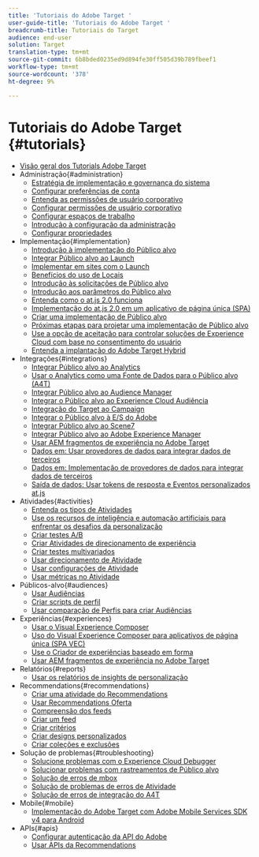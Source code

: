 ```yaml
---
title: 'Tutoriais do Adobe Target '
user-guide-title: 'Tutoriais do Adobe Target '
breadcrumb-title: Tutoriais do Target
audience: end-user
solution: Target
translation-type: tm+mt
source-git-commit: 6b8bded0235ed9d894fe30ff505d39b789fbeef1
workflow-type: tm+mt
source-wordcount: '378'
ht-degree: 9%

---
```



# Tutoriais do Adobe Target  {#tutorials}

+ [Visão geral dos Tutorials Adobe Target](../overview.md)
+ Administração{#administration}
   + [Estratégia de implementação e governança do sistema](../dev101/1.1-implementation-strategy-sys-governance.md)
   + [Configurar preferências de conta](../administration/set-up-account-preferences.md)
   + [Entenda as permissões de usuário corporativo](../administration/understanding-enterprise-user-permissions.md)
   + [Configurar permissões de usuário corporativo](../dev101/1.2-configure-ent-user-permissions.md)
   + [Configurar espaços de trabalho](../administration/set-up-workspaces.md)
   + [Introdução à configuração da administração](../dev101/1.3-intro-to-admin-setup.md)
   + [Configurar propriedades](../administration/set-up-properties.md)
+ Implementação{#implementation}
   + [Introdução à implementação do Público alvo](../dev101/2.1-intro-to-target-implementation.md)
   + [Integrar Público alvo ao Launch](../dev101/3.1-target-launch.md)
   + [Implementar em sites com o Launch](https://docs.adobe.com/content/help/en/experience-cloud/implementing-in-websites-with-launch/index.html)
   + [Benefícios do uso de Locais](../dev101/2.2-benefits-of-locations.md)
   + [Introdução às solicitações de Público alvo](../dev101/2.3-intro-to-target-requests.md)
   + [Introdução aos parâmetros do Público alvo](../dev101/2.4-intro-to-target-params.md)
   + [Entenda como o at.js 2.0 funciona](../implementation/understanding-how-atjs-20-works.md)
   + [Implementação do at.js 2.0 em um aplicativo de página única (SPA)](../implementation/implement-atjs-20-in-a-single-page-application.md)
   + [Criar uma implementação de Público alvo](../dev101/2.5-design-target-implementation.md)
   + [Próximas etapas para projetar uma implementação de Público alvo](../dev101/2.6-next-steps-design-target-implementation.md)
   + [Use a opção de aceitação para controlar soluções de Experience Cloud com base no consentimento do usuário](https://docs.adobe.com/content/help/en/core-services-learn/tutorials/id-service/use-opt-in-to-control-experience-cloud-activities-based-on-user-consent.html)
   + [Entenda a implantação do Adobe Target Hybrid](../implementation/hybrid-deployment.md)
+ Integrações{#integrations}
   + [Integrar Público alvo ao Analytics](../dev101/3.2-target-analytics.md)
   + [Usar o Analytics como uma Fonte de Dados para o Público alvo (A4T)](../integrations/use-analytics-as-a-data-source-a4t.md)
   + [Integrar Público alvo ao Audience Manager](../dev101/3.3-target-dmp.md)
   + [Integrar o Público alvo ao Experience Cloud Audiência](../dev101/3.4-target-exc-audiences.md)
   + [Integração do Target ao Campaign](../dev101/3.6-target-campaign.md)
   + [Integrar o Público alvo à E/S do Adobe](../dev101/3.7-target-io.md)
   + [Integrar Público alvo ao Scene7](../dev101/3.8-target-scene7.md)
   + [Integrar Público alvo ao Adobe Experience Manager](../dev101/3.5-target-aem.md)
   + [Usar AEM fragmentos de experiência no Adobe Target](https://helpx.adobe.com/experience-manager/kt/sites/using/experience-fragment-target-offer-feature-video-use.html)
   + [Dados em: Usar provedores de dados para integrar dados de terceiros](../integrations/use-data-providers-to-integrate-third-party-data.md)
   + [Dados em: Implementação de provedores de dados para integrar dados de terceiros](../integrations/implement-data-providers-to-integrate-third-party-data.md)
   + [Saída de dados: Usar tokens de resposta e Eventos personalizados at.js](../integrations/use-response-tokens-and-atjs-custom-events.md)
+ Atividades{#activities}
   + [Entenda os tipos de Atividades](../activities/understanding-the-types-of-activities.md)
   + [Use os recursos de inteligência e automação artificiais para enfrentar os desafios da personalização](../activities/use-the-artificial-intelligence-and-automation-capabilities-to-meet-the-challenges-of-personalization.md)
   + [Criar testes A/B](../activities/create-ab-tests.md)
   + [Criar Atividades de direcionamento de experiência](../activities/create-experience-targeting-activities.md)
   + [Criar testes multivariados](../activities/create-multivariate-tests.md)
   + [Usar direcionamento de Atividade](../activities/use-activity-targeting.md)
   + [Usar configurações de Atividade](../activities/use-activity-settings.md)
   + [Usar métricas no Atividade](../activities/use-metrics-in-activities.md)
+ Públicos-alvo{#audiences}
   + [Usar Audiências](../audiences/use-audiences.md)
   + [Criar scripts de perfil](../audiences/create-profile-scripts.md)
   + [Usar comparação de Perfis para criar Audiências](../audiences/use-profile-comparison-to-build-audiences.md)
+ Experiências{#experiences}
   + [Usar o Visual Experience Composer](../experiences/use-the-visual-experience-composer.md)
   + [Uso do Visual Experience Composer para aplicativos de página única (SPA VEC)](../experiences/use-the-visual-experience-composer-for-single-page-applications.md)
   + [Use o Criador de experiências baseado em forma](../experiences/use-the-form-based-experience-composer.md)
   + [Usar AEM fragmentos de experiência no Adobe Target](https://helpx.adobe.com/experience-manager/kt/sites/using/experience-fragment-target-offer-feature-video-use.html)
+ Relatórios{#reports}
   + [Usar os relatórios de insights de personalização](../reports/use-the-personalization-insights-reports.md)
+ Recommendations{#recommendations}
   + [Criar uma atividade do Recommendations](../recommendations/create-a-recommendations-activity.md)
   + [Usar Recommendations Oferta](../recommendations/use-recommendations-offers.md)
   + [Compreensão dos feeds](../recommendations/understanding-feeds.md)
   + [Criar um feed](../recommendations/create-a-feed.md)
   + [Criar critérios](../recommendations/create-criteria.md)
   + [Criar designs personalizados](../recommendations/create-custom-designs.md)
   + [Criar coleções e exclusões](../recommendations/create-collections-and-exclusions.md)
+ Solução de problemas{#troubleshooting}
   + [Solucione problemas com o Experience Cloud Debugger](../troubleshooting/troubleshoot-with-the-experience-cloud-debugger.md)
   + [Solucionar problemas com rastreamentos de Público alvo](../troubleshooting/troubleshoot-with-target-traces.md)
   + [Solução de erros de mbox](../dev101/4.1-troubleshoot-mbox-errors.md)
   + [Solução de problemas de erros de Atividade](../dev101/4.2-troubleshoot-activity-errors.md)
   + [Solução de erros de integração do A4T](../dev101/4.3-troubleshoot-integration-errors.md)
+ Mobile{#mobile}
   + [Implementação do Adobe Target com Adobe Mobile Services SDK v4 para Android](../mobile-v4/overview.md)
+ APIs{#apis}
   + [Configurar autenticação da API do Adobe](../apis/configure-io-target-integration.md)
   + [Usar APIs da Recommendations](https://docs.adobe.com/content/help/en/target-learn/recommendations-api-tutorial/recs-api-overview.html)
